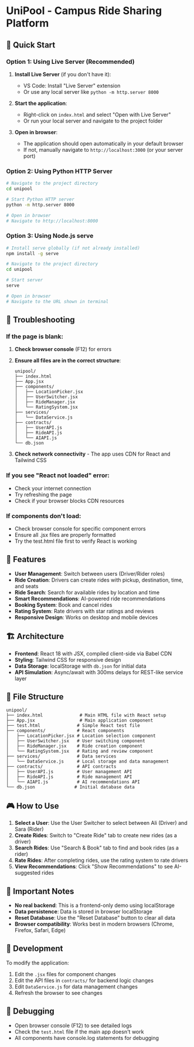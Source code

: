 # UniPool - Campus Ride Sharing Platform

## 🚀 Quick Start

### Option 1: Using Live Server (Recommended)
1. **Install Live Server** (if you don't have it):
   - VS Code: Install "Live Server" extension
   - Or use any local server like `python -m http.server 8000`

2. **Start the application**:
   - Right-click on `index.html` and select "Open with Live Server"
   - Or run your local server and navigate to the project folder

3. **Open in browser**:
   - The application should open automatically in your default browser
   - If not, manually navigate to `http://localhost:3000` (or your server port)

### Option 2: Using Python HTTP Server
```bash
# Navigate to the project directory
cd unipool

# Start Python HTTP server
python -m http.server 8000

# Open in browser
# Navigate to http://localhost:8000
```

### Option 3: Using Node.js serve
```bash
# Install serve globally (if not already installed)
npm install -g serve

# Navigate to the project directory
cd unipool

# Start server
serve

# Open in browser
# Navigate to the URL shown in terminal
```

## 🔧 Troubleshooting

### If the page is blank:
1. **Check browser console** (F12) for errors
2. **Ensure all files are in the correct structure**:
   ```
   unipool/
   ├── index.html
   ├── App.jsx
   ├── components/
   │   ├── LocationPicker.jsx
   │   ├── UserSwitcher.jsx
   │   ├── RideManager.jsx
   │   └── RatingSystem.jsx
   ├── services/
   │   └── DataService.js
   ├── contracts/
   │   ├── UserAPI.js
   │   ├── RideAPI.js
   │   └── AIAPI.js
   └── db.json
   ```

3. **Check network connectivity** - The app uses CDN for React and Tailwind CSS

### If you see "React not loaded" error:
- Check your internet connection
- Try refreshing the page
- Check if your browser blocks CDN resources

### If components don't load:
- Check browser console for specific component errors
- Ensure all .jsx files are properly formatted
- Try the test.html file first to verify React is working

## 🎯 Features

- **User Management**: Switch between users (Driver/Rider roles)
- **Ride Creation**: Drivers can create rides with pickup, destination, time, and seats
- **Ride Search**: Search for available rides by location and time
- **Smart Recommendations**: AI-powered ride recommendations
- **Booking System**: Book and cancel rides
- **Rating System**: Rate drivers with star ratings and reviews
- **Responsive Design**: Works on desktop and mobile devices

## 🏗️ Architecture

- **Frontend**: React 18 with JSX, compiled client-side via Babel CDN
- **Styling**: Tailwind CSS for responsive design
- **Data Storage**: localStorage with `db.json` for initial data
- **API Simulation**: Async/await with 300ms delays for REST-like service layer

## 📁 File Structure

```
unipool/
├── index.html              # Main HTML file with React setup
├── App.jsx                 # Main application component
├── test.html              # Simple React test file
├── components/            # React components
│   ├── LocationPicker.jsx # Location selection component
│   ├── UserSwitcher.jsx   # User switching component
│   ├── RideManager.jsx    # Ride creation component
│   └── RatingSystem.jsx   # Rating and review component
├── services/              # Data services
│   └── DataService.js     # Local storage and data management
├── contracts/             # API contracts
│   ├── UserAPI.js         # User management API
│   ├── RideAPI.js         # Ride management API
│   └── AIAPI.js           # AI recommendations API
└── db.json               # Initial database data
```

## 🎮 How to Use

1. **Select a User**: Use the User Switcher to select between Ali (Driver) and Sara (Rider)
2. **Create Rides**: Switch to "Create Ride" tab to create new rides (as a driver)
3. **Search Rides**: Use "Search & Book" tab to find and book rides (as a rider)
4. **Rate Rides**: After completing rides, use the rating system to rate drivers
5. **View Recommendations**: Click "Show Recommendations" to see AI-suggested rides

## 🚨 Important Notes

- **No real backend**: This is a frontend-only demo using localStorage
- **Data persistence**: Data is stored in browser localStorage
- **Reset Database**: Use the "Reset Database" button to clear all data
- **Browser compatibility**: Works best in modern browsers (Chrome, Firefox, Safari, Edge)

## 🔄 Development

To modify the application:
1. Edit the `.jsx` files for component changes
2. Edit the API files in `contracts/` for backend logic changes
3. Edit `DataService.js` for data management changes
4. Refresh the browser to see changes

## 🐛 Debugging

- Open browser console (F12) to see detailed logs
- Check the `test.html` file if the main app doesn't work
- All components have console.log statements for debugging